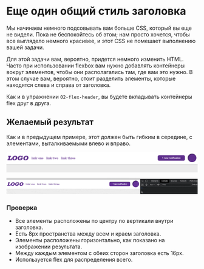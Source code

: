 # Еще один общий стиль заголовка

Мы начинаем немного подсовывать вам больше CSS, который вы еще не видели. Пока не беспокойтесь об этом; нам просто хочется, чтобы все выглядело немного красивее, и этот CSS не помешает выполнению вашей задачи.

Для этой задачи вам, вероятно, придется немного изменить HTML. Часто при использовании flexbox вам нужно добавлять контейнеры вокруг элементов, чтобы они располагались там, где вам это нужно. В этом случае вам, вероятно, стоит разделить элементы, которые находятся слева и справа от заголовка.

Как и в упражнении `02-flex-header`, вы будете вкладывать контейнеры flex друг в друга.

## Желаемый результат
Как и в предыдущем примере, этот должен быть гибким в середине, с элементами, выталкиваемыми влево и вправо.

![png](./desired-outcome.png)

![gif](./desired-outcome.gif)

### Проверка
- Все элементы расположены по центру по вертикали внутри заголовка.
- Есть 8px пространства между всем и краем заголовка.
- Элементы расположены горизонтально, как показано на изображении результата.
- Между каждым элементом с обеих сторон заголовка есть 16px.
- Используется flex для распределения всего.
